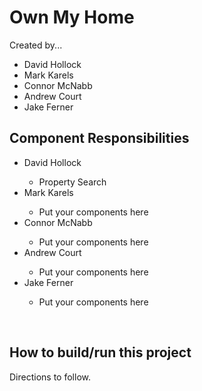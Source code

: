 <h1> Own My Home </h1>
<p> Created by...</p>
<ul>
  <li>David Hollock</li>
  <li>Mark Karels</li>
  <li>Connor McNabb</li>
  <li>Andrew Court</li>
  <li>Jake Ferner</li>
</ul>

<h2> Component Responsibilities </h2>
<ul>
    <li>David Hollock</li>
       <ul>
          <li>Property Search</li>
       </ul>
    <li>Mark Karels</li>
       <ul>
          <li>Put your components here</li>
       </ul>
    <li>Connor McNabb </li>
       <ul>
          <li>Put your components here</li>
       </ul>
    <li>Andrew Court </li>
       <ul>
          <li>Put your components here</li>
       </ul>
    <li>Jake Ferner </li>
       <ul>
          <li>Put your components here</li>
       </ul>
</ul>
<br>

<h2> How to build/run this project </h2>
<p> Directions to follow. </p>